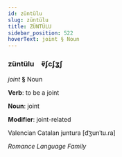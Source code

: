 ```yaml
---
id: züntülu
slug: züntülu
title: ZÜNTÜLU
sidebar_position: 522
hoverText: joint § Noun
---
```


### züntülu&emsp;<span kind="abugida">ⱴ̃ʄcʄʓʃ</span>

*joint* **§** Noun

**Verb**: to be a joint

**Noun**: joint

**Modifier**: joint-related

Valencian Catalan juntura [d͡ʒunˈtu.ɾa]

*Romance Language Family*